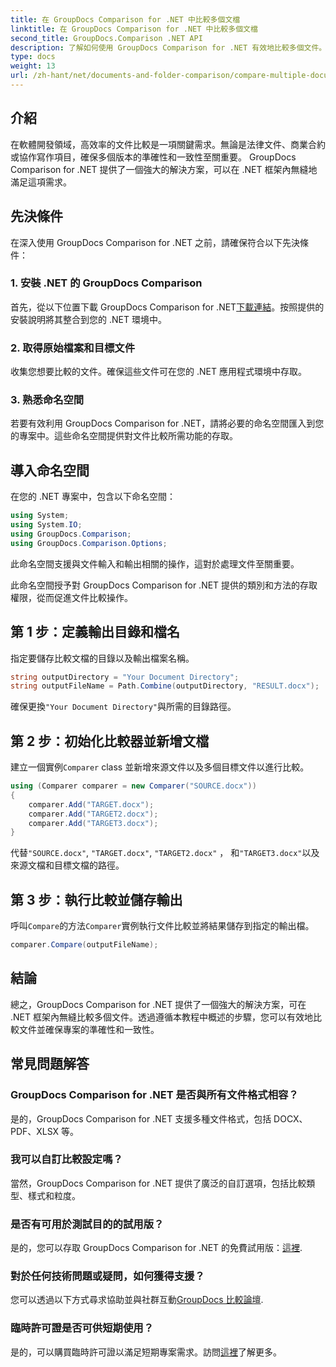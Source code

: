 ```yaml
---
title: 在 GroupDocs Comparison for .NET 中比較多個文檔
linktitle: 在 GroupDocs Comparison for .NET 中比較多個文檔
second_title: GroupDocs.Comparison .NET API
description: 了解如何使用 GroupDocs Comparison for .NET 有效地比較多個文件。請按照我們的逐步指南進行無縫整合。
type: docs
weight: 13
url: /zh-hant/net/documents-and-folder-comparison/compare-multiple-documents-dotnet/
---
```

## 介紹
在軟體開發領域，高效率的文件比較是一項關鍵需求。無論是法律文件、商業合約或協作寫作項目，確保多個版本的準確性和一致性至關重要。 GroupDocs Comparison for .NET 提供了一個強大的解決方案，可以在 .NET 框架內無縫地滿足這項需求。
## 先決條件
在深入使用 GroupDocs Comparison for .NET 之前，請確保符合以下先決條件：
### 1. 安裝 .NET 的 GroupDocs Comparison
首先，從以下位置下載 GroupDocs Comparison for .NET[下載連結](https://releases.groupdocs.com/comparison/net/)。按照提供的安裝說明將其整合到您的 .NET 環境中。
### 2. 取得原始檔案和目標文件
收集您想要比較的文件。確保這些文件可在您的 .NET 應用程式環境中存取。
### 3. 熟悉命名空間
若要有效利用 GroupDocs Comparison for .NET，請將必要的命名空間匯入到您的專案中。這些命名空間提供對文件比較所需功能的存取。

## 導入命名空間
在您的 .NET 專案中，包含以下命名空間：

```csharp
using System;
using System.IO;
using GroupDocs.Comparison;
using GroupDocs.Comparison.Options;
```
此命名空間支援與文件輸入和輸出相關的操作，這對於處理文件至關重要。

此命名空間授予對 GroupDocs Comparison for .NET 提供的類別和方法的存取權限，從而促進文件比較操作。
## 第 1 步：定義輸出目錄和檔名
指定要儲存比較文檔的目錄以及輸出檔案名稱。
```csharp
string outputDirectory = "Your Document Directory";
string outputFileName = Path.Combine(outputDirectory, "RESULT.docx");
```
確保更換`"Your Document Directory"`與所需的目錄路徑。
## 第 2 步：初始化比較器並新增文檔
建立一個實例`Comparer` class 並新增來源文件以及多個目標文件以進行比較。
```csharp
using (Comparer comparer = new Comparer("SOURCE.docx"))
{
    comparer.Add("TARGET.docx");
    comparer.Add("TARGET2.docx");
    comparer.Add("TARGET3.docx");
}
```
代替`"SOURCE.docx"`, `"TARGET.docx"`, `"TARGET2.docx"` ， 和`"TARGET3.docx"`以及來源文檔和目標文檔的路徑。
## 第 3 步：執行比較並儲存輸出
呼叫`Compare`的方法`Comparer`實例執行文件比較並將結果儲存到指定的輸出檔。
```csharp
comparer.Compare(outputFileName);
```

## 結論
總之，GroupDocs Comparison for .NET 提供了一個強大的解決方案，可在 .NET 框架內無縫比較多個文件。透過遵循本教程中概述的步驟，您可以有效地比較文件並確保專案的準確性和一致性。
## 常見問題解答
### GroupDocs Comparison for .NET 是否與所有文件格式相容？
是的，GroupDocs Comparison for .NET 支援多種文件格式，包括 DOCX、PDF、XLSX 等。
### 我可以自訂比較設定嗎？
當然，GroupDocs Comparison for .NET 提供了廣泛的自訂選項，包括比較類型、樣式和粒度。
### 是否有可用於測試目的的試用版？
是的，您可以存取 GroupDocs Comparison for .NET 的免費試用版：[這裡](https://releases.groupdocs.com/).
### 對於任何技術問題或疑問，如何獲得支援？
您可以透過以下方式尋求協助並與社群互動[GroupDocs 比較論壇](https://forum.groupdocs.com/c/comparison/12).
### 臨時許可證是否可供短期使用？
是的，可以購買臨時許可證以滿足短期專案需求。訪問[這裡](https://purchase.groupdocs.com/temporary-license/)了解更多。